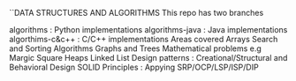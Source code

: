 ``DATA STRUCTURES AND ALGORITHMS
This repo has two branches

algorithms : Python implementations
algorithms-java : Java implementations
algorthims-c&c++ : C/C++ implementations
Areas covered
Arrays
Search and Sorting Algorithms
Graphs and Trees
Mathematical problems e.g Margic Square
Heaps
Linked List
Design patterns : Creational/Structural and Behavioral Design
SOLID Principles : Appying SRP/OCP/LSP/ISP/DIP